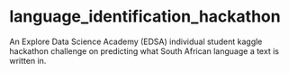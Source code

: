 # language_identification_hackathon
 An Explore Data Science Academy (EDSA) individual student kaggle hackathon challenge on predicting what South African language a text is written in.

